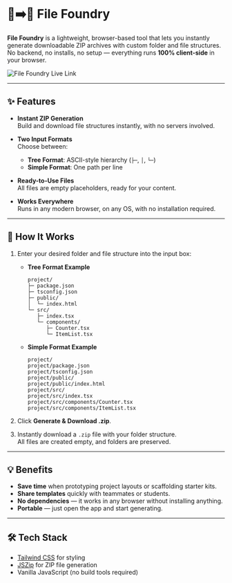 # 🌳➡️💾 File Foundry

**File Foundry** is a lightweight, browser-based tool that lets you instantly generate downloadable ZIP archives with custom folder and file structures.  
No backend, no installs, no setup — everything runs **100% client-side** in your browser.

![File Foundry Live Link]([https://notoolsnocraft.github.io/File-Foundry/)

---

## ✨ Features

- **Instant ZIP Generation**  
  Build and download file structures instantly, with no servers involved.

- **Two Input Formats**  
  Choose between:
  - **Tree Format**: ASCII-style hierarchy (`├─`, `│`, `└─`)  
  - **Simple Format**: One path per line

- **Ready-to-Use Files**  
  All files are empty placeholders, ready for your content.

- **Works Everywhere**  
  Runs in any modern browser, on any OS, with no installation required.

---

## 🚀 How It Works

1. Enter your desired folder and file structure into the input box:
   - **Tree Format Example**  
     ```
     project/
     ├─ package.json
     ├─ tsconfig.json
     ├─ public/
     │  └─ index.html
     └─ src/
        ├─ index.tsx
        └─ components/
           ├─ Counter.tsx
           └─ ItemList.tsx
     ```
   - **Simple Format Example**  
     ```
     project/
     project/package.json
     project/tsconfig.json
     project/public/
     project/public/index.html
     project/src/
     project/src/index.tsx
     project/src/components/Counter.tsx
     project/src/components/ItemList.tsx
     ```

2. Click **Generate & Download .zip**.

3. Instantly download a `.zip` file with your folder structure.  
   All files are created empty, and folders are preserved.

---

## 💡 Benefits

- **Save time** when prototyping project layouts or scaffolding starter kits.  
- **Share templates** quickly with teammates or students.  
- **No dependencies** — it works in any browser without installing anything.  
- **Portable** — just open the app and start generating.  

---

## 🛠 Tech Stack

- [Tailwind CSS](https://tailwindcss.com/) for styling  
- [JSZip](https://stuk.github.io/jszip/) for ZIP file generation  
- Vanilla JavaScript (no build tools required)


